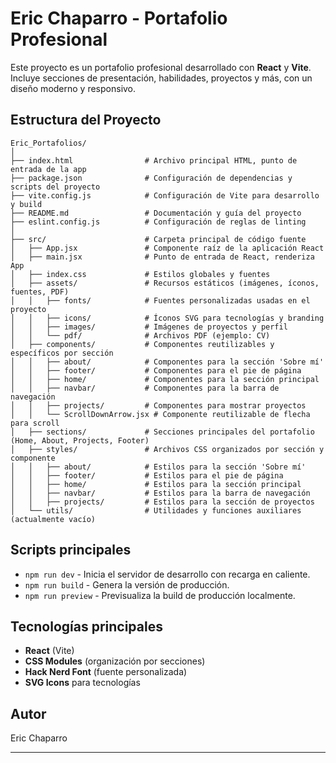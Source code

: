 # Eric Chaparro - Portafolio Profesional

Este proyecto es un portafolio profesional desarrollado con **React** y **Vite**. Incluye secciones de presentación, habilidades, proyectos y más, con un diseño moderno y responsivo.

## Estructura del Proyecto

```
Eric_Portafolios/
│
├── index.html                # Archivo principal HTML, punto de entrada de la app
├── package.json              # Configuración de dependencias y scripts del proyecto
├── vite.config.js            # Configuración de Vite para desarrollo y build
├── README.md                 # Documentación y guía del proyecto
├── eslint.config.js          # Configuración de reglas de linting
│
├── src/                      # Carpeta principal de código fuente
│   ├── App.jsx               # Componente raíz de la aplicación React
│   ├── main.jsx              # Punto de entrada de React, renderiza App
│   ├── index.css             # Estilos globales y fuentes
│   ├── assets/               # Recursos estáticos (imágenes, íconos, fuentes, PDF)
│   │   ├── fonts/            # Fuentes personalizadas usadas en el proyecto
│   │   ├── icons/            # Íconos SVG para tecnologías y branding
│   │   ├── images/           # Imágenes de proyectos y perfil
│   │   └── pdf/              # Archivos PDF (ejemplo: CV)
│   ├── components/           # Componentes reutilizables y específicos por sección
│   │   ├── about/            # Componentes para la sección 'Sobre mí'
│   │   ├── footer/           # Componentes para el pie de página
│   │   ├── home/             # Componentes para la sección principal
│   │   ├── navbar/           # Componentes para la barra de navegación
│   │   ├── projects/         # Componentes para mostrar proyectos
│   │   └── ScrollDownArrow.jsx # Componente reutilizable de flecha para scroll
│   ├── sections/             # Secciones principales del portafolio (Home, About, Projects, Footer)
│   ├── styles/               # Archivos CSS organizados por sección y componente
│   │   ├── about/            # Estilos para la sección 'Sobre mí'
│   │   ├── footer/           # Estilos para el pie de página
│   │   ├── home/             # Estilos para la sección principal
│   │   ├── navbar/           # Estilos para la barra de navegación
│   │   ├── projects/         # Estilos para la sección de proyectos
│   └── utils/                # Utilidades y funciones auxiliares (actualmente vacío)
```

## Scripts principales

- `npm run dev` - Inicia el servidor de desarrollo con recarga en caliente.
- `npm run build` - Genera la versión de producción.
- `npm run preview` - Previsualiza la build de producción localmente.

## Tecnologías principales

- **React** (Vite)
- **CSS Modules** (organización por secciones)
- **Hack Nerd Font** (fuente personalizada)
- **SVG Icons** para tecnologías

## Autor

Eric Chaparro

---
